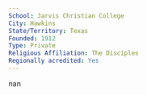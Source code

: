 ```yaml
---
School: Jarvis Christian College
City: Hawkins
State/Territory: Texas
Founded: 1912
Type: Private
Religious Affiliation: The Disciples
Regionally acredited: Yes
---
```

nan